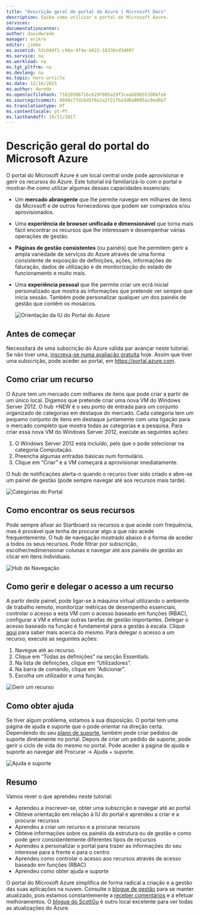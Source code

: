 ```yaml
---
title: "Descrição geral do portal do Azure | Microsoft Docs"
description: Saiba como utilizar o portal do Microsoft Azure.
services: 
documentationcenter: 
author: davidwrede
manager: erikre
editor: jimbe
ms.assetid: 53cb9df1-c96a-4f4e-b022-18336cd3d697
ms.service: na
ms.workload: na
ms.tgt_pltfrm: na
ms.devlang: na
ms.topic: hero-article
ms.date: 12/16/2015
ms.author: dwrede
ms.openlocfilehash: 71820306716c6297085a29f3ceab89b55396bfe6
ms.sourcegitcommit: 6699c77dcbd5f8a1a2f21fba3d0a0005ac9ed6b7
ms.translationtype: HT
ms.contentlocale: pt-PT
ms.lasthandoff: 10/11/2017
---
```

# <a name="microsoft-azure-portal-overview"></a>Descrição geral do portal do Microsoft Azure
O portal do Microsoft Azure é um local central onde pode aprovisionar e gerir os recursos do Azure.  Este tutorial irá familiarizá-lo com o portal e mostrar-lhe como utilizar algumas dessas capacidades essenciais:

* Um **mercado abrangente** que lhe permite navegar em milhares de itens da Microsoft e de outros fornecedores que podem ser comprados e/ou aprovisionados.
* Uma **experiência de browser unificada e dimensionável** que torna mais fácil encontrar os recursos que lhe interessam e desempenhar várias operações de gestão.
* **Páginas de gestão consistentes** (ou painéis) que lhe permitem gerir a ampla variedade de serviços do Azure através de uma forma consistente de exposição de definições, ações, informações de faturação, dados de utilização e de monitorização do estado de funcionamento e muito mais.
* Uma **experiência pessoal** que lhe permite criar um ecrã inicial personalizado que mostra as informações que pretende ver sempre que inicia sessão.  Também pode personalizar qualquer um dos painéis de gestão que contêm os mosaicos.
  
  ![Orientação da IU do Portal do Azure][UIOrientation]

## <a name="before-you-get-started"></a>Antes de começar
Necessitará de uma subscrição do Azure válida par avançar neste tutorial.  Se não tiver uma, [inscreva-se numa avaliação gratuita](https://azure.microsoft.com/pricing/free-trial/) hoje.  Assim que tiver uma subscrição, pode aceder ao portal, em <https://portal.azure.com>.

## <a name="how-to-create-a-resource"></a>Como criar um recurso
O Azure tem um mercado com milhares de itens que pode criar a partir de um único local.  Digamos que pretende criar uma nova VM do Windows Server 2012.  O hub +NEW é o seu ponto de entrada para um conjunto organizado de categorias em destaque do mercado.  Cada categoria tem um pequeno conjunto de itens em destaque juntamente com uma ligação para o mercado completo que mostra todas as categorias e a pesquisa. Para criar essa nova VM do Windows Server 2012, execute as seguintes ações:  

1. O Windows Server 2012 está incluído, pelo que o pode selecionar na categoria Computação.  
2. Preencha algumas entradas básicas num formulário.
3. Clique em “Criar” e a VM começará a aprovisionar imediatamente.

O hub de notificações alerta-o quando o recurso tiver sido criado e abre-se um painel de gestão (pode sempre navegar até aos recursos mais tarde).

![Categorias do Portal][PortalCategories]

## <a name="how-to-find-your-resources"></a>Como encontrar os seus recursos
Pode sempre afixar ao Startboard os recursos a que acede com frequência, mas é provável que tenha de procurar algo a que não acede frequentemente.  O hub de navegação mostrado abaixo é a forma de aceder a todos os seus recursos.  Pode filtrar por subscrição, escolher/redimensionar colunas e navegar até aos painéis de gestão ao clicar em itens individuais.

![Hub de Navegação][BrowseHub]

## <a name="how-to-manage-and-delegate-access-to-a-resource"></a>Como gerir e delegar o acesso a um recurso
A partir deste painel, pode ligar-se à máquina virtual utilizando o ambiente de trabalho remoto, monitorizar métricas de desempenho essenciais, controlar o acesso a esta VM com o acesso baseado em funções (RBAC), configurar a VM e efetuar outras tarefas de gestão importantes.  Delegar o acesso baseado na função é fundamental para a gestão à escala.  Clique [aqui](active-directory/role-based-access-control-configure.md) para saber mais acerca do mesmo. Para delegar o acesso a um recurso, execute as seguintes ações:

1. Navegue até ao recurso.
2. Clique em “Todas as definições” na secção Essentials.
3. Na lista de definições, clique em “Utilizadores”.
4. Na barra de comando, clique em “Adicionar”.
5. Escolha um utilizador e uma função.

![Gerir um recurso][ManageResource]

## <a name="how-to-get-help"></a>Como obter ajuda
Se tiver algum problema, estamos à sua disposição.  O portal tem uma página de ajuda e suporte que o pode orientar na direção certa.  Dependendo do seu [plano de suporte](https://azure.microsoft.com/support/plans/), também pode criar pedidos de suporte diretamente no portal.  Depois de criar um pedido de suporte, pode gerir o ciclo de vida do mesmo no portal. Pode aceder à página de ajuda e suporte ao navegar até Procurar -> Ajuda + suporte.  

![Ajuda e suporte][HelpSupport]

## <a name="summary"></a>Resumo
Vamos rever o que aprendeu neste tutorial:

* Aprendeu a inscrever-se, obter uma subscrição e navegar até ao portal
* Obteve orientação em relação à IU do portal e aprendeu a criar e a procurar recursos
* Aprendeu a criar um recurso e a procurar recursos
* Obteve informações sobre os painéis da estrutura ou de gestão e como pode gerir consistentemente diferentes tipos de recursos
* Aprendeu a personalizar o portal para trazer as informações do seu interesse para a frente e para o centro
* Aprendeu como controlar o acesso aos recursos através de acesso baseado em funções (RBAC)
* Aprendeu como obter ajuda e suporte

O portal do Microsoft Azure simplifica de forma radical a criação e a gestão das suas aplicações na nuvem.  Consulte o [blogue de gestão](https://azure.microsoft.com/blog/topics/management/) para se manter atualizado, pois estamos constantemente a [receber comentários](https://feedback.azure.com/forums/223579-azure-preview-portal/) e a efetuar melhoramentos.  O [blogue do ScottGu](http://weblogs.asp.net/scottgu) é outro local excelente para ver todas as atualizações do Azure.

[UIOrientation]: ./media/azure-portal-how-to-use/azure_portal_1.png
[PortalCategories]: ./media/azure-portal-how-to-use/azure_portal_2.png
[BrowseHub]: ./media/azure-portal-how-to-use/azure_portal_3.png
[ManageResource]: ./media/azure-portal-how-to-use/azure_portal_4.png
[CustomizeBlades]: ./media/azure-portal-how-to-use/azure_portal_5.png
[HelpSupport]: ./media/azure-portal-how-to-use/azure_portal_6.png
